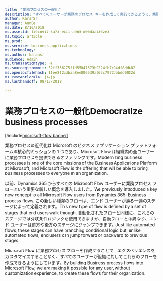 ```yaml
---
title: "業務プロセスの一般化"
description: "すべてのユーザーが業務のプロセス キーを作成して実行できるように、業務プロセスを一般化します。"
author: KaranSr
manager: AnnBe
ms.date: 8/10/2018
ms.assetid: f19c6917-3a73-e811-a965-000d3a1362e3
ms.topic: article
ms.prod: 
ms.service: business-applications
ms.technology: 
ms.author: karansr
audience: Admin
ms.translationtype: HT
ms.sourcegitcommit: 62ff356275ffd55047573b9224fb7c94df8dd602
ms.openlocfilehash: 1fee8f2adbaa8ee006539a263c7972dbbdd0082d
ms.contentlocale: ja-jp
ms.lasthandoff: 08/15/2018

---
```

# <a name="democratize-business-processes"></a><span data-ttu-id="51e49-103">業務プロセスの一般化</span><span class="sxs-lookup"><span data-stu-id="51e49-103">Democratize business processes</span></span>

[!include[microsoft-flow banner](../includes/microsoft-flow.md)]




<span data-ttu-id="51e49-104">業務プロセスの近代化は Microsoft のビジネス アプリケーション プラットフォームの核心的ミッションの 1 つであり、Microsoft Flow は組織内の全ユーザーに業務プロセスを提供できるオファリングです。</span><span class="sxs-lookup"><span data-stu-id="51e49-104">Modernizing business processes is one of the core missions of the Business Applications Platform at Microsoft, and Microsoft Flow is the offering that will be able to bring business processes to everyone in an organization.</span></span>

<span data-ttu-id="51e49-105">以前、Dynamics 365 からすべての Microsoft Flow ユーザーに業務プロセス フローという重要な新しい概念を導入しました。</span><span class="sxs-lookup"><span data-stu-id="51e49-105">We previously introduced a key new concept to all Microsoft Flow users from Dynamics 365: Business process flows.</span></span> <span data-ttu-id="51e49-106">この新しい種類のフローは、エンド ユーザーが辿る一連のステージによって定義されます。</span><span class="sxs-lookup"><span data-stu-id="51e49-106">This new type of flow is defined by a set of stages that end users walk through.</span></span> <span data-ttu-id="51e49-107">自動化されたフローと同様に、これらのステージでは分岐条件ロジックを使用できますが、自動フローとは異なり、エンド ユーザーは前方や後方のステージにジャンプできます。</span><span class="sxs-lookup"><span data-stu-id="51e49-107">Just like automated flows, these stages can have branching conditional logic but, unlike automated flows, end users can jump forward or backward to previous stages.</span></span>

<span data-ttu-id="51e49-108">Microsoft Flow に業務プロセス フローを作成することで、エクスペリエンスをカスタマイズすることなく、すべてのユーザーが組織に対してこれらのフローを作成できるようにしています。</span><span class="sxs-lookup"><span data-stu-id="51e49-108">By building Business process flows into Microsoft Flow, we are making it possible for any user, without customization experience, to create these flows for their organization.</span></span>

